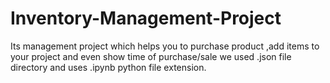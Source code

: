# Inventory-Management-Project

Its management project which helps you to purchase product ,add items to your project and even show time of purchase/sale
we used .json file directory and uses .ipynb python file extension.
